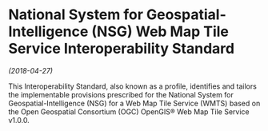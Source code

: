 # National System for Geospatial-Intelligence (NSG) Web Map Tile Service Interoperability Standard

*(2018-04-27)*  

This Interoperability Standard, also known as a profile, identifies and tailors the implementable provisions prescribed for the National System for Geospatial-Intelligence (NSG) for a Web Map Tile Service (WMTS) based on the Open Geospatial Consortium (OGC) OpenGIS® Web Map Tile Service v1.0.0.

